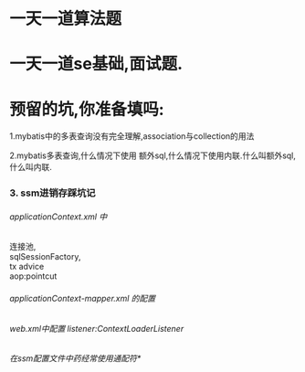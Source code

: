 # 一天一道算法题
# 一天一道se基础,面试题.
# 预留的坑,你准备填吗:
1.mybatis中的多表查询没有完全理解,association与collection的用法

2.mybatis多表查询,什么情况下使用 额外sql,什么情况下使用内联.什么叫额外sql,什么叫内联.

### 3. ssm进销存踩坑记
###### applicationContext.xml 中  
连接池,  
sqlSessionFactory,  
tx advice  
aop:pointcut  
###### applicationContext-mapper.xml 的配置
###### web.xml中配置 listener:ContextLoaderListener
###### 在ssm配置文件中药经常使用通配符*
